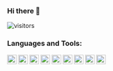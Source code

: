 ### Hi there 👋

![visitors](https://visitor-badge.laobi.icu/badge?page_id=purwowd.purwowd)

### Languages and Tools:

<p align="left"> <img src="https://avatars0.githubusercontent.com/u/1525981?s=200&v=4" alt="python" width="22" height="22"/> <img src="https://avatars3.githubusercontent.com/u/27804?s=200&v=4" alt="django" width="22" height="22"/> <img src="https://avatars0.githubusercontent.com/u/177543?s=200&v=4" alt="postgresql" width="22" height="22"/> <img src="https://avatars3.githubusercontent.com/u/1529926?s=200&v=4" alt="redis" width="22" height="22"/> <img src="https://avatars0.githubusercontent.com/u/5429470?s=200&v=4" alt="docker" width="22" height="22"/> <img src="https://avatars3.githubusercontent.com/u/18133?s=200&v=4" alt="git" width="22" height="22"/> <img src="https://avatars3.githubusercontent.com/u/4604537?s=200&v=4" alt="linux" width="22" height="22"/> <img src="https://www.vectorlogo.zone/logos/pocoo_flask/pocoo_flask-icon.svg" alt="flask" width="22" height="22"/> <img src="https://avatars2.githubusercontent.com/u/2452804?s=200&v=4" alt="mysql" width="22" height="22"/>

<!--
**purwowd/purwowd** is a ✨ _special_ ✨ repository because its `README.md` (this file) appears on your GitHub profile.

Here are some ideas to get you started:

- 🔭 I’m currently working on ...
- 🌱 I’m currently learning ...
- 👯 I’m looking to collaborate on ...
- 🤔 I’m looking for help with ...
- 💬 Ask me about ...
- 📫 How to reach me: ...
- 😄 Pronouns: ...
- ⚡ Fun fact: ...
-->
